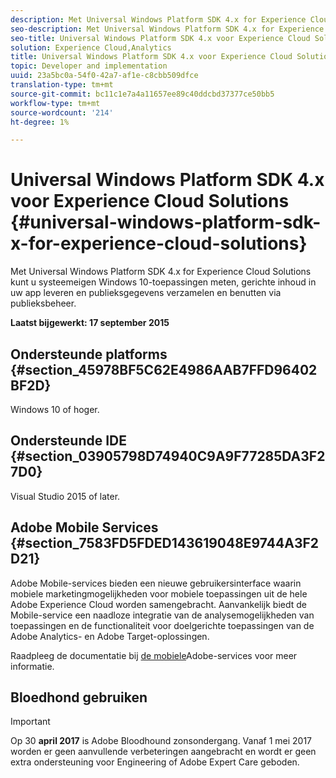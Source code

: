 ```yaml
---
description: Met Universal Windows Platform SDK 4.x for Experience Cloud Solutions kunt u systeemeigen Windows 10-toepassingen meten, gerichte inhoud in uw app leveren en publieksgegevens verzamelen en benutten via publieksbeheer.
seo-description: Met Universal Windows Platform SDK 4.x for Experience Cloud Solutions kunt u systeemeigen Windows 10-toepassingen meten, gerichte inhoud in uw app leveren en publieksgegevens verzamelen en benutten via publieksbeheer.
seo-title: Universal Windows Platform SDK 4.x voor Experience Cloud Solutions
solution: Experience Cloud,Analytics
title: Universal Windows Platform SDK 4.x voor Experience Cloud Solutions
topic: Developer and implementation
uuid: 23a5bc0a-54f0-42a7-af1e-c8cbb509dfce
translation-type: tm+mt
source-git-commit: bc11c1e7a4a11657ee89c40ddcbd37377ce50bb5
workflow-type: tm+mt
source-wordcount: '214'
ht-degree: 1%

---
```



# Universal Windows Platform SDK 4.x voor Experience Cloud Solutions {#universal-windows-platform-sdk-x-for-experience-cloud-solutions}

Met Universal Windows Platform SDK 4.x for Experience Cloud Solutions kunt u systeemeigen Windows 10-toepassingen meten, gerichte inhoud in uw app leveren en publieksgegevens verzamelen en benutten via publieksbeheer.

**Laatst bijgewerkt: 17 september 2015**

## Ondersteunde platforms {#section_45978BF5C62E4986AAB7FFD96402BF2D}

Windows 10 of hoger.

## Ondersteunde IDE {#section_03905798D74940C9A9F77285DA3F27D0}

Visual Studio 2015 of later.

## Adobe Mobile Services {#section_7583FD5FDED143619048E9744A3F2D21}

Adobe Mobile-services bieden een nieuwe gebruikersinterface waarin mobiele marketingmogelijkheden voor mobiele toepassingen uit de hele Adobe Experience Cloud worden samengebracht. Aanvankelijk biedt de Mobile-service een naadloze integratie van de analysemogelijkheden van toepassingen en de functionaliteit voor doelgerichte toepassingen van de Adobe Analytics- en Adobe Target-oplossingen.

Raadpleeg de documentatie bij [de mobiele](/help/using/home.md)Adobe-services voor meer informatie.

## Bloedhond gebruiken

>[!IMPORTANT]
>
>Op 30 **april 2017** is Adobe Bloodhound zonsondergang. Vanaf 1 mei 2017 worden er geen aanvullende verbeteringen aangebracht en wordt er geen extra ondersteuning voor Engineering of Adobe Expert Care geboden.
